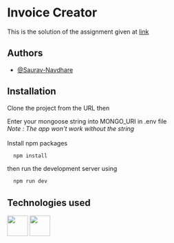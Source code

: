 
# Invoice Creator

This is the solution of the assignment given at [link](https://rapidbooks.co/wp-content/uploads/2023/03/Backend-Internship-Assignment.pdf)


## Authors

- [@Saurav-Navdhare](https://github.com/Saurav-Navdhare/)


## Installation

Clone the project from the URL then

Enter your mongoose string into MONGO_URI in .env file <br>
*Note : The app won't work without the string*<br><br>
Install npm packages
```bash
  npm install
```
then run the development server using

```bash
  npm run dev
```
## Technologies used

<img height=48 src="https://raw.githubusercontent.com/caiogondim/javascript-server-side-logos/master/node.js/standard/454x128.png">
<img height=48 src="https://raw.githubusercontent.com/caiogondim/javascript-environments-logos/master/npm/original/logo.svg">